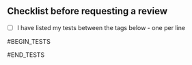 ## Checklist before requesting a review
- [ ] I have listed my tests between the tags below - one per line

#BEGIN_TESTS

#END_TESTS
